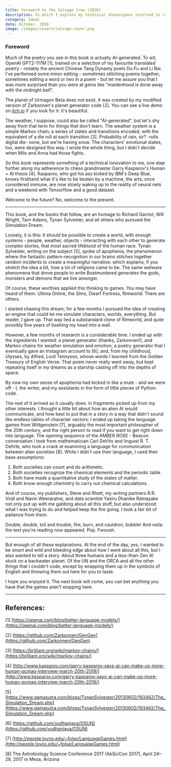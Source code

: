 ```yaml
---
title: Foreword to the Salvage Crew (2020)
description: In which I explain my technical shenanigans involved in creating the Salvage Crew, the how, and the why.
category: Ideas
date: October, 2020
image: /images/covers/salvage-cover.png
---
```


### Foreword

Much of the poetry you see in this book is actually AI-generated. To wit, OpenAI GPT2-117M [1], trained on a selection of my favourite translated poetry - notably the ancient Chinese Tang Dynasty poets Du Fu and Li Bai. I've performed some minor editing - sometimes stitching poems together, sometimes editing a word or two in a poem - but let me assure you that I was more surprised than you were at gems like "maidenhood is done away with the midnight bell".

The planet of Urmagon Beta does not exist. It was created by my modified version of Zarkonnen's planet generator code [2]. You can see a live demo on [itch.io](http://itch.io/) if you look for it: it's beautiful.

The weather, I suppose, could also be called "AI-generated", but let's shy away from that term for things that don't learn. The weather system is a simple Markov chain; a series of states and transitions encoded, with the equivalent of a die roll at each transition [3]. Probability of rain, sir? -rolls digital die- none, but we're having snow. The characters' emotional states, too, were designed this way. I wrote the whole thing, but I didn't decide when Milo and Anna had those fights.

So this book represents something of a technical innovation to me, one step further along my adherence to chess grandmaster Garry Kasparov's Human + AI thesis [4]. Kasparov, who got his ass kicked by IBM's Deep Blue, knows firsthand what it's like to be beaten by a machine; the arts, once considered immune, are now slowly waking up to the reality of neural nets and a weekend with Tensorflow and a good dataset.

Welcome to the future? No, welcome to the present.

---

This book, and the books that follow, are an homage to Richard Garriot, Will Wright, Tarn Adams, Tynan Sylvester, and all others who pursued the Simulation Dream.

Loosely, it is this: it should be possible to create a world, with enough systems - people, weather, objects - interacting with each other to generate complex stories, that most sacred lifeblood of the human race. Tynan Sylvester, writing on the subject [5], spoke of apophenia, the phenomenon where the fantastic pattern-recognition in our brains stitches together random incidents to create a meaningful narrative: which explains, if you stretch the idea a bit, how a lot of religions came to be. The same wetware phenomena that drove people to write Boatmurdered generates the gods, monsters and demons that we live amongst.

Of course, these worthies applied this thinking to games. You may have heard of them: Ultima Online, the Sims, Dwarf Fortress, Rimworld. There are others.

I started chasing this dream; for a few months I pursued the idea of creating an engine that could let me simulate characters, worlds, everything. But reader, I gave up. That way lied a substandard clone of Rimworld, and quite possibly five years of bashing my head into a wall.

However, a few months of research is a considerable time. I ended up with the ingredients I wanted: a planet generator (thanks, Zarkonnen!), and Markov chains for weather simulation and emotion; a poetry generator that I eventually gave an Instagram account to [6]; and, from my childhood, Ulysses, by Alfred, Lord Tennyson, whose words I learned from the Golden Treasury of English Verse. That poem never really went away, but kept repeating itself in my dreams as a starship casting off into the depths of space.

By now my own sense of apophenia had kicked in like a mule - and we were off - I, the writer, and my assistants in the form of little pieces of Python code.

The rest of it arrived as it usually does: in fragments picked up from my other interests. I thought a little bit about how an alien AI would communicate, and how best to put that in a story in a way that didn't sound like endless tables of character vectors: I ended up taking the language games from Wittgenstein [7], arguably the most important philosopher of the 20th century, and the right person to read if you want to get right down into language. The opening sequence of the AMBER ROSE - Beacon conversation I took from mathematician Carl DeVito and linguist R. T. Oehrle, who took a crack at examining a language for communication between alien societies [8]. While I didn't use their language, I used their base assumptions:

1. Both societies can count and do arithmetic.
2. Both societies recognize the chemical elements and the periodic table.
3. Both have made a quantitative study of the states of matter.
4. Both know enough chemistry to carry out chemical calculations.

And of course, my publishers, Steve and Rhett, my writing partners R.R. Virdi and Navin Weeraratne, and data scientist Yasiru Dhanike Ratnayake not only put up with me gabbing about all this stuff, but also understood what I was trying to do and helped keep the fire going. I took a fair bit of patience from them.

Double, double, toil and trouble, fire, burn, and cauldron, bubble! And voila: the text you're reading now appeared. Pop. Fwoosh.

---

But enough of all these explanations. At the end of the day, yes, I wanted to be smart and wild and bleeding edge about how I went about all this, but I also wanted to tell a story. About three humans and a less-than-Zen AI stuck on a backwater planet. Of the UN and the ORCA and all the other things that I couldn't code, except by wrapping them up in the symbols of English and throwing them out here for you to taste.

I hope you enjoyed it. The next book will come, you can bet anything you have that the games aren't stopping here.

---

## References:

[1] [https://openai.com/blog/better-language-models/](https://openai.com/blog/better-language-models/)

[2] [https://github.com/Zarkonnen/GenGen](https://github.com/Zarkonnen/GenGen)

[3] [https://brilliant.org/wiki/markov-chains/](https://brilliant.org/wiki/markov-chains/)

[4] [http://www.kasparov.com/garry-kasparov-says-ai-can-make-us-more-human-pcmag-interview-march-20th-2019/](http://www.kasparov.com/garry-kasparov-says-ai-can-make-us-more-human-pcmag-interview-march-20th-2019/)

[5] [https://www.gamasutra.com/blogs/TynanSylvester/20130602/193462/The_Simulation_Dream.php](https://www.gamasutra.com/blogs/TynanSylvester/20130602/193462/The_Simulation_Dream.php)

[6] [https://github.com/yudhanjaya/OSUN](https://github.com/yudhanjaya/OSUN)

[7] [http://people.loyno.edu/~folse/LanguageGames.html](http://people.loyno.edu/~folse/LanguageGames.html)

[8] The Astrobiology Science Conference 2017 (AbSciCon 2017), April 24–28, 2017 in Mesa, Arizona
